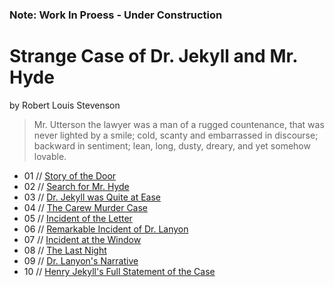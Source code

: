 
###  **Note: Work In Proess - Under Construction**


# Strange Case of Dr. Jekyll and Mr. Hyde

by Robert Louis Stevenson

> Mr. Utterson the lawyer was a man of a rugged countenance, that was
> never lighted by a smile; cold, scanty and embarrassed in
> discourse; backward in sentiment; lean, long, dusty, dreary, and
> yet somehow lovable.

- 01 // [Story of the Door](01.md)
- 02 // [Search for Mr. Hyde](02.md)
- 03 // [Dr. Jekyll was Quite at Ease](03.md)
- 04 // [The Carew Murder Case](04.md)
- 05 // [Incident of the Letter](05.md)
- 06 // [Remarkable Incident of Dr. Lanyon](06.md)
- 07 // [Incident at the Window](07.md)
- 08 // [The Last Night](08.md)
- 09 // [Dr. Lanyon's Narrative](09.md)
- 10 // [Henry Jekyll's Full Statement of the Case](10.md)
